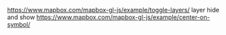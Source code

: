 https://www.mapbox.com/mapbox-gl-js/example/toggle-layers/  layer hide and show
https://www.mapbox.com/mapbox-gl-js/example/center-on-symbol/